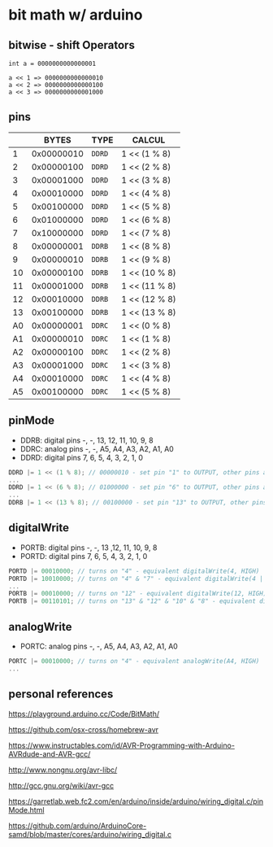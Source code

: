 # bit math w/ arduino

## bitwise - shift Operators

```
int a = 0000000000000001

a << 1 => 0000000000000010
a << 2 => 0000000000000100
a << 3 => 0000000000001000
```

## pins

|     | BYTES      | TYPE   | CALCUL        |
| --- | ---------- | ------ | ------------- |
| 1   | 0x00000010 | `DDRD` | 1 << (1 % 8)  |
| 2   | 0x00000100 | `DDRD` | 1 << (2 % 8)  |
| 3   | 0x00001000 | `DDRD` | 1 << (3 % 8)  |
| 4   | 0x00010000 | `DDRD` | 1 << (4 % 8)  |
| 5   | 0x00100000 | `DDRD` | 1 << (5 % 8)  |
| 6   | 0x01000000 | `DDRD` | 1 << (6 % 8)  |
| 7   | 0x10000000 | `DDRD` | 1 << (7 % 8)  |
| 8   | 0x00000001 | `DDRB` | 1 << (8 % 8)  |
| 9   | 0x00000010 | `DDRB` | 1 << (9 % 8)  |
| 10  | 0x00000100 | `DDRB` | 1 << (10 % 8) |
| 11  | 0x00001000 | `DDRB` | 1 << (11 % 8) |
| 12  | 0x00010000 | `DDRB` | 1 << (12 % 8) |
| 13  | 0x00100000 | `DDRB` | 1 << (13 % 8) |
| A0  | 0x00000001 | `DDRC` | 1 << (0 % 8)  |
| A1  | 0x00000010 | `DDRC` | 1 << (1 % 8)  |
| A2  | 0x00000100 | `DDRC` | 1 << (2 % 8)  |
| A3  | 0x00001000 | `DDRC` | 1 << (3 % 8)  |
| A4  | 0x00010000 | `DDRC` | 1 << (4 % 8)  |
| A5  | 0x00100000 | `DDRC` | 1 << (5 % 8)  |

## pinMode

- DDRB: digital pins -, -, 13, 12, 11, 10, 9, 8
- DDRC: analog pins -, -, A5, A4, A3, A2, A1, A0
- DDRD: digital pins 7, 6, 5, 4, 3, 2, 1, 0

```c
DDRD |= 1 << (1 % 8); // 00000010 - set pin "1" to OUTPUT, other pins are INPUT
...
DDRD |= 1 << (6 % 8); // 01000000 - set pin "6" to OUTPUT, other pins are INPUT
...
DDRB |= 1 << (13 % 8); // 00100000 - set pin "13" to OUTPUT, other pins are INPUT
```

## digitalWrite

- PORTB: digital pins -, -, 13 ,12, 11, 10, 9, 8
- PORTD: digital pins 7, 6, 5, 4, 3, 2, 1, 0

```c
PORTD |= 00010000; // turns on "4" - equivalent digitalWrite(4, HIGH)
PORTD |= 10010000; // turns on "4" & "7" - equivalent digitalWrite(4 | 7, HIGH)
...
PORTB |= 00010000; // turns on "12" - equivalent digitalWrite(12, HIGH)
PORTB |= 00110101; // turns on "13" & "12" & "10" & "8" - equivalent digitalWrite(13 | 12 | 10 | 8, HIGH)
```

## analogWrite

- PORTC: analog pins -, -, A5, A4, A3, A2, A1, A0

```c
PORTC |= 00010000; // turns on "4" - equivalent analogWrite(A4, HIGH)
...
```

## personal references

https://playground.arduino.cc/Code/BitMath/

https://github.com/osx-cross/homebrew-avr

https://www.instructables.com/id/AVR-Programming-with-Arduino-AVRdude-and-AVR-gcc/

http://www.nongnu.org/avr-libc/

http://gcc.gnu.org/wiki/avr-gcc

https://garretlab.web.fc2.com/en/arduino/inside/arduino/wiring_digital.c/pinMode.html

https://github.com/arduino/ArduinoCore-samd/blob/master/cores/arduino/wiring_digital.c
